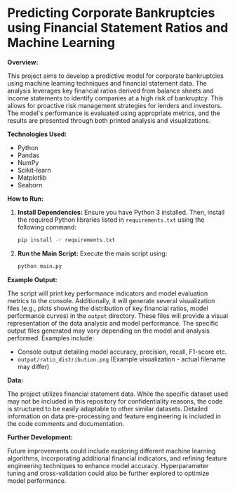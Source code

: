 # Predicting Corporate Bankruptcies using Financial Statement Ratios and Machine Learning

**Overview:**

This project aims to develop a predictive model for corporate bankruptcies using machine learning techniques and financial statement data.  The analysis leverages key financial ratios derived from balance sheets and income statements to identify companies at a high risk of bankruptcy. This allows for proactive risk management strategies for lenders and investors.  The model's performance is evaluated using appropriate metrics, and the results are presented through both printed analysis and visualizations.

**Technologies Used:**

* Python
* Pandas
* NumPy
* Scikit-learn
* Matplotlib
* Seaborn

**How to Run:**

1. **Install Dependencies:**  Ensure you have Python 3 installed.  Then, install the required Python libraries listed in `requirements.txt` using the following command:

   ```bash
   pip install -r requirements.txt
   ```

2. **Run the Main Script:** Execute the main script using:

   ```bash
   python main.py
   ```

**Example Output:**

The script will print key performance indicators and model evaluation metrics to the console.  Additionally, it will generate several visualization files (e.g., plots showing the distribution of key financial ratios, model performance curves) in the `output` directory.  These files will provide a visual representation of the data analysis and model performance.  The specific output files generated may vary depending on the model and analysis performed.  Examples include:

* Console output detailing model accuracy, precision, recall, F1-score etc.
* `output/ratio_distribution.png` (Example visualization - actual filename may differ)


**Data:**

The project utilizes financial statement data.  While the specific dataset used may not be included in this repository for confidentiality reasons, the code is structured to be easily adaptable to other similar datasets.  Detailed information on data pre-processing and feature engineering is included in the code comments and documentation.

**Further Development:**

Future improvements could include exploring different machine learning algorithms, incorporating additional financial indicators, and refining feature engineering techniques to enhance model accuracy.  Hyperparameter tuning and cross-validation could also be further explored to optimize model performance.